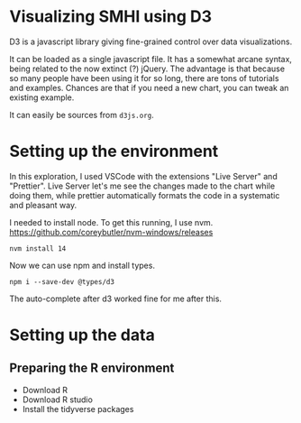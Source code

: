 # Visualizing SMHI using D3

D3 is a javascript library giving fine-grained control over data visualizations.

It can be loaded as a single javascript file. It has a somewhat arcane syntax, being related to the now extinct (?) jQuery. The advantage is that because so many people have been using it for so long, there are tons of tutorials and examples. Chances are that if you need a new chart, you can tweak an existing example.

It can easily be sources from `d3js.org`.

# Setting up the environment

In this exploration, I used VSCode with the extensions "Live Server" and "Prettier". Live Server let's me see the changes made to the chart while doing them, while prettier automatically formats the code in a systematic and pleasant way.

I needed to install node. To get this running, I use nvm.
https://github.com/coreybutler/nvm-windows/releases

```
nvm install 14
```

Now we can use npm and install types.

```
npm i --save-dev @types/d3
```

The auto-complete after d3 worked fine for me after this.

# Setting up the data

## Preparing the R environment

* Download R
* Download R studio
* Install the tidyverse packages










